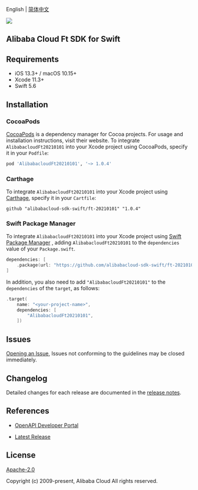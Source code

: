 English | [简体中文](README-CN.md)

![](https://aliyunsdk-pages.alicdn.com/icons/AlibabaCloud.svg)

## Alibaba Cloud Ft SDK for Swift

## Requirements

- iOS 13.3+ / macOS 10.15+
- Xcode 11.3+
- Swift 5.6

## Installation

### CocoaPods

[CocoaPods](https://cocoapods.org) is a dependency manager for Cocoa projects. For usage and installation instructions, visit their website. To integrate `AlibabacloudFt20210101` into your Xcode project using CocoaPods, specify it in your `Podfile`:

```ruby
pod 'AlibabacloudFt20210101', '~> 1.0.4'
```

### Carthage

To integrate `AlibabacloudFt20210101` into your Xcode project using [Carthage](https://github.com/Carthage/Carthage), specify it in your `Cartfile`:

```ogdl
github "alibabacloud-sdk-swift/ft-20210101" "1.0.4"
```

### Swift Package Manager

To integrate `AlibabacloudFt20210101` into your Xcode project using [Swift Package Manager](https://swift.org/package-manager/) , adding `AlibabacloudFt20210101` to the `dependencies` value of your `Package.swift`.

```swift
dependencies: [
    .package(url: "https://github.com/alibabacloud-sdk-swift/ft-20210101.git", from: "1.0.4")
]
```

In addition, you also need to add `"AlibabacloudFt20210101"` to the `dependencies` of the `target`, as follows:

```swift
.target(
    name: "<your-project-name>",
    dependencies: [
        "AlibabacloudFt20210101",
    ])
```

## Issues

[Opening an Issue](https://github.com/alibabacloud-sdk-swift/ft-20210101/issues/new), Issues not conforming to the guidelines may be closed immediately.

## Changelog

Detailed changes for each release are documented in the [release notes](./ChangeLog.txt).

## References

* [OpenAPI Developer Portal](https://next.api.alibabacloud.com/home)
- [Latest Release](https://github.com/alibabacloud-sdk-swift/ft-20210101)

## License

[Apache-2.0](http://www.apache.org/licenses/LICENSE-2.0)

Copyright (c) 2009-present, Alibaba Cloud All rights reserved.
